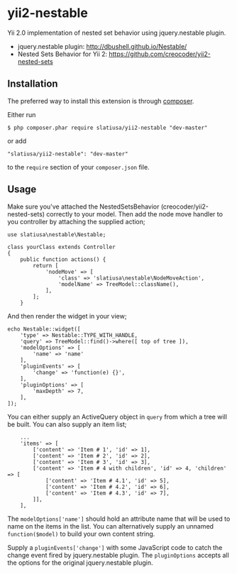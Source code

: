 yii2-nestable
=============

Yii 2.0 implementation of nested set behavior using jquery.nestable plugin.
- jquery.nestable plugin: http://dbushell.github.io/Nestable/
- Nested Sets Behavior for Yii 2: https://github.com/creocoder/yii2-nested-sets

## Installation

The preferred way to install this extension is through [composer](http://getcomposer.org/download/).

Either run

```
$ php composer.phar require slatiusa/yii2-nestable "dev-master"
```

or add

```
"slatiusa/yii2-nestable": "dev-master"
```

to the ```require``` section of your `composer.json` file.

## Usage

Make sure you've attached the NestedSetsBehavior (creocoder/yii2-nested-sets) correctly to your model.
Then add the node move handler to you controller by attaching the supplied action;

```
use slatiusa\nestable\Nestable;

class yourClass extends Controller
{
    public function actions() {
        return [
            'nodeMove' => [
                'class' => 'slatiusa\nestable\NodeMoveAction',
                'modelName' => TreeModel::className(),
            ],
        ];
    }

```

And then render the widget in your view;

```
echo Nestable::widget([
    'type' => Nestable::TYPE_WITH_HANDLE,
    'query' => TreeModel::find()->where([ top of tree ]),
    'modelOptions' => [
        'name' => 'name'
    ],
    'pluginEvents' => [
        'change' => 'function(e) {}',
    ],
    'pluginOptions' => [
        'maxDepth' => 7,
    ],
]);

```

You can either supply an ActiveQuery object in `query` from which a tree will be built.
You can also supply an item list;
```
    ...
    'items' => [
        ['content' => 'Item # 1', 'id' => 1],
        ['content' => 'Item # 2', 'id' => 2],
        ['content' => 'Item # 3', 'id' => 3],
        ['content' => 'Item # 4 with children', 'id' => 4, 'children' => [
            ['content' => 'Item # 4.1', 'id' => 5],
            ['content' => 'Item # 4.2', 'id' => 6],
            ['content' => 'Item # 4.3', 'id' => 7],
        ]],
    ],
```

The `modelOptions['name']` should hold an attribute name that will be used to name on the items in the list.
You can alternatively supply an unnamed `function($model)` to build your own content string.

Supply a `pluginEvents['change']` with some JavaScript code to catch the change event fired by jquery.nestable plugin.
The `pluginOptions` accepts all the options for the original jquery.nestable plugin.
